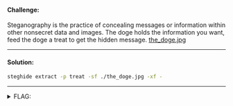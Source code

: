 #### Challenge:

Steganography is the practice of concealing messages or information within other nonsecret data and images. The doge holds the information you want, feed the doge a treat to get the hidden message. [the_doge.jpg](./the_doge.jpg ":ignore")

---

#### Solution:

```bash
steghide extract -p treat -sf ./the_doge.jpg -xf -
```

---

<details><summary>FLAG:</summary>

```
RITSEC{hAppY_l1L_doG3}
```

</details>
<br/>
